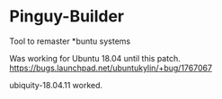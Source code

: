# Pinguy-Builder
Tool to remaster *buntu systems

Was working for Ubuntu 18.04 until this patch. https://bugs.launchpad.net/ubuntukylin/+bug/1767067

ubiquity-18.04.11 worked.
